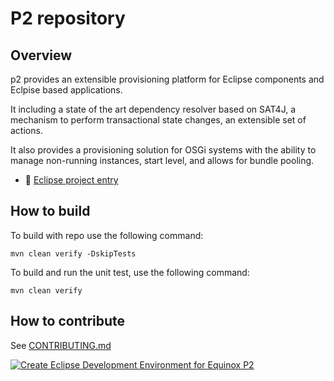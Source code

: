 # P2 repository

## Overview

p2 provides an extensible provisioning platform for Eclipse components and Eclpise based applications. 

It including a state of the art dependency resolver based on SAT4J, a mechanism to perform transactional state changes, an extensible set of actions.

It also provides a provisioning solution for OSGi systems with the ability to manage non-running instances, start level, and allows for bundle pooling.

* 👔 [Eclipse project entry](https://projects.eclipse.org/projects/eclipse.equinox) 

## How to build

To build with repo use the following command:

`mvn clean verify -DskipTests`

To build and run the unit test, use the following command:

`mvn clean verify`

## How to contribute

See [CONTRIBUTING.md](https://github.com/eclipse-equinox/.github/blob/main/CONTRIBUTING.md)

[![Create Eclipse Development Environment for Equinox P2](https://download.eclipse.org/oomph/www/setups/svg/P2.svg)](
https://www.eclipse.org/setups/installer/?url=https://raw.githubusercontent.com/eclipse-equinox/p2/master/releng/org.eclipse.equinox.p2.setup/EquinoxP2Configuration.setup&show=true
"Click to open Eclipse-Installer Auto Launch or drag into your running installer")
